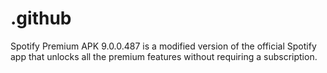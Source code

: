 # .github
Spotify Premium APK 9.0.0.487 is a modified version of the official Spotify app that unlocks all the premium features without requiring a subscription.
